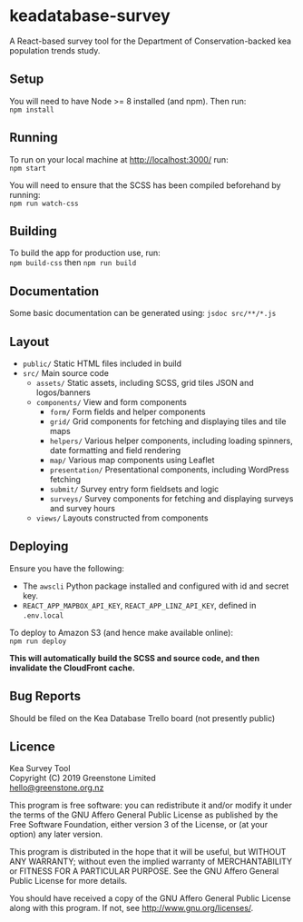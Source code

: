 # keadatabase-survey

A React-based survey tool for the Department of Conservation-backed kea population trends study.

## Setup

You will need to have Node >= 8 installed (and npm). Then run:  
`npm install`

## Running

To run on your local machine at <http://localhost:3000/> run:  
`npm start`

You will need to ensure that the SCSS has been compiled beforehand by running:  
`npm run watch-css`

## Building

To build the app for production use, run:  
`npm build-css` then `npm run build`

## Documentation

Some basic documentation can be generated using:
`jsdoc src/**/*.js`

## Layout

- `public/` Static HTML files included in build
- `src/` Main source code
  - `assets/` Static assets, including SCSS, grid tiles JSON and logos/banners
  - `components/` View and form components
    - `form/` Form fields and helper components
    - `grid/` Grid components for fetching and displaying tiles and tile maps
    - `helpers/` Various helper components, including loading spinners, date formatting and field rendering
    - `map/` Various map components using Leaflet
    - `presentation/` Presentational components, including WordPress fetching
    - `submit/` Survey entry form fieldsets and logic
    - `surveys/` Survey components for fetching and displaying surveys and survey hours
  - `views/` Layouts constructed from components

## Deploying

Ensure you have the following:

- The `awscli` Python package installed and configured with id and secret key.
- `REACT_APP_MAPBOX_API_KEY`, `REACT_APP_LINZ_API_KEY`, defined in `.env.local`

To deploy to Amazon S3 (and hence make available online):  
`npm run deploy`

**This will automatically build the SCSS and source code, and then invalidate the CloudFront cache.**

## Bug Reports

Should be filed on the Kea Database Trello board (not presently public)

## Licence

Kea Survey Tool  
Copyright (C) 2019 Greenstone Limited  
hello@greenstone.org.nz

This program is free software: you can redistribute it and/or modify it under the terms of the GNU Affero General Public License as published by the Free Software Foundation, either version 3 of the License, or (at your option) any later version.

This program is distributed in the hope that it will be useful, but WITHOUT ANY WARRANTY; without even the implied warranty of MERCHANTABILITY or FITNESS FOR A PARTICULAR PURPOSE. See the GNU Affero General Public License for more details.

You should have received a copy of the GNU Affero General Public License along with this program. If not, see http://www.gnu.org/licenses/.
